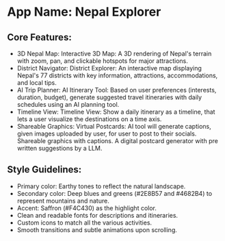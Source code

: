 # **App Name**: Nepal Explorer

## Core Features:

- 3D Nepal Map: Interactive 3D Map: A 3D rendering of Nepal's terrain with zoom, pan, and clickable hotspots for major attractions.
- District Navigator: District Explorer: An interactive map displaying Nepal's 77 districts with key information, attractions, accommodations, and local tips.
- AI Trip Planner: AI Itinerary Tool: Based on user preferences (interests, duration, budget), generate suggested travel itineraries with daily schedules using an AI planning tool.
- Timeline View: Timeline View: Show a daily itinerary as a timeline, that lets a user visualize the destinations on a time axis.
- Shareable Graphics: Virtual Postcards: AI tool will generate captions, given images uploaded by user, for user to post to their socials.  Shareable graphics with captions. A digital postcard generator with pre written suggestions by a LLM.

## Style Guidelines:

- Primary color: Earthy tones to reflect the natural landscape.
- Secondary color: Deep blues and greens (#2E8B57 and #4682B4) to represent mountains and nature.
- Accent: Saffron (#F4C430) as the highlight color.
- Clean and readable fonts for descriptions and itineraries.
- Custom icons to match all the various activities.
- Smooth transitions and subtle animations upon scrolling.
